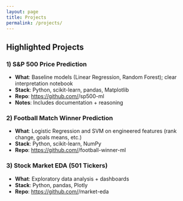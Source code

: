 ```yaml
---
layout: page
title: Projects
permalink: /projects/
---
```


## Highlighted Projects

### 1) S&P 500 Price Prediction
- **What**: Baseline models (Linear Regression, Random Forest); clear interpretation notebook
- **Stack**: Python, scikit-learn, pandas, Matplotlib
- **Repo**: https://github.com/<you>/sp500-ml
- **Notes**: Includes documentation + reasoning

### 2) Football Match Winner Prediction
- **What**: Logistic Regression and SVM on engineered features (rank change, goals means, etc.)
- **Stack**: Python, scikit-learn, NumPy
- **Repo**: https://github.com/<you>/football-winner-ml

### 3) Stock Market EDA (501 Tickers)
- **What**: Exploratory data analysis + dashboards
- **Stack**: Python, pandas, Plotly
- **Repo**: https://github.com/<you>/market-eda
